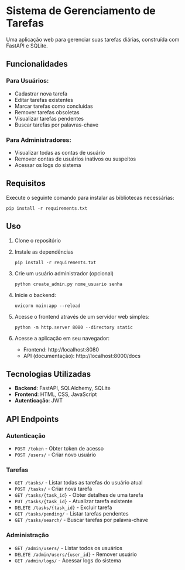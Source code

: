 # Sistema de Gerenciamento de Tarefas

Uma aplicação web para gerenciar suas tarefas diárias, construída com FastAPI e SQLite.

## Funcionalidades

### Para Usuários:
- Cadastrar nova tarefa
- Editar tarefas existentes
- Marcar tarefas como concluídas
- Remover tarefas obsoletas
- Visualizar tarefas pendentes
- Buscar tarefas por palavras-chave

### Para Administradores:
- Visualizar todas as contas de usuário
- Remover contas de usuários inativos ou suspeitos
- Acessar os logs do sistema

## Requisitos

Execute o seguinte comando para instalar as bibliotecas necessárias:

```
pip install -r requirements.txt
```

## Uso

1. Clone o repositório

2. Instale as dependências
   ```
   pip install -r requirements.txt
   ```

3. Crie um usuário administrador (opcional)
   ```
   python create_admin.py nome_usuario senha
   ```

4. Inicie o backend:
   ```
   uvicorn main:app --reload
   ```

5. Acesse o frontend através de um servidor web simples:
   ```
   python -m http.server 8080 --directory static
   ```

6. Acesse a aplicação em seu navegador:
   - Frontend: http://localhost:8080
   - API (documentação): http://localhost:8000/docs

## Tecnologias Utilizadas

- **Backend**: FastAPI, SQLAlchemy, SQLite
- **Frontend**: HTML, CSS, JavaScript
- **Autenticação**: JWT

## API Endpoints

### Autenticação
- `POST /token` - Obter token de acesso
- `POST /users/` - Criar novo usuário

### Tarefas
- `GET /tasks/` - Listar todas as tarefas do usuário atual
- `POST /tasks/` - Criar nova tarefa
- `GET /tasks/{task_id}` - Obter detalhes de uma tarefa
- `PUT /tasks/{task_id}` - Atualizar tarefa existente
- `DELETE /tasks/{task_id}` - Excluir tarefa
- `GET /tasks/pending/` - Listar tarefas pendentes
- `GET /tasks/search/` - Buscar tarefas por palavra-chave

### Administração
- `GET /admin/users/` - Listar todos os usuários
- `DELETE /admin/users/{user_id}` - Remover usuário
- `GET /admin/logs/` - Acessar logs do sistema
